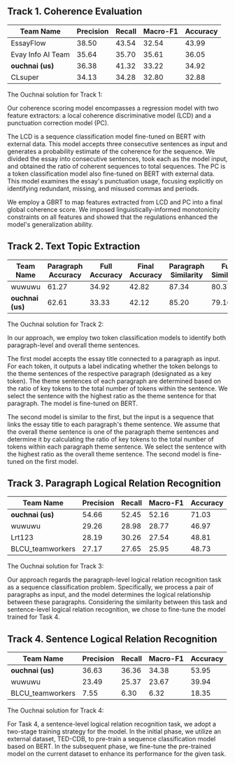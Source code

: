 ## Track 1. Coherence Evaluation

| Team Name | Precision | Recall | Macro-F1 | Accuracy |
| --- | --- | --- | --- | --- |
| EssayFlow | 38.50 | 43.54 | 32.54 | 43.99 |
| Evay Info AI Team | 35.64 | 35.70 | 35.61 | 36.05 |
| <strong>ouchnai (us)</strong> | 36.38 | 41.32 | 33.22 | 34.92 |
| CLsuper | 34.13 | 34.28 | 32.80 | 32.88 |

The Ouchnai solution for Track 1:

Our coherence scoring model encompasses a regression model with two feature extractors: a local coherence discriminative model (LCD) and a punctuation correction model (PC).

The LCD is a sequence classification model fine-tuned on BERT with external data. This model accepts three consecutive sentences as input and generates a probability estimate of the coherence for the sequence. We divided the essay into consecutive sentences, took each as the model input, and obtained the ratio of coherent sequences to total sequences. The PC is a token classification model also fine-tuned on BERT with external data. This model examines the essay's punctuation usage, focusing explicitly on identifying redundant, missing, and misused commas and periods.

We employ a GBRT to map features extracted from LCD and PC into a final global coherence score. We imposed linguistically-informed monotonicity constraints on all features and showed that the regulations enhanced the model's generalization ability.

## Track 2. Text Topic Extraction

| Team Name | Paragraph Accuracy | Full Accuracy | Final Accuracy | Paragraph Similarity | Full Similarity |
| --- | --- | --- | --- | --- | --- |
| wuwuwu | 61.27 | 34.92 | 42.82 | 87.34 | 80.37 |
| <strong>ouchnai (us)</strong> | 62.61 | 33.33 | 42.12 | 85.20 | 79.16 |

The Ouchnai solution for Track 2:

In our approach, we employ two token classification models to identify both paragraph-level and overall theme sentences. 

The first model accepts the essay title connected to a paragraph as input. For each token, it outputs a label indicating whether the token belongs to the theme sentences of the respective paragraph (designated as a key token). The theme sentences of each paragraph are determined based on the ratio of key tokens to the total number of tokens within the sentence. We select the sentence with the highest ratio as the theme sentence for that paragraph. The model is fine-tuned on BERT.

The second model is similar to the first, but the input is a sequence that links the essay title to each paragraph's theme sentence. We assume that the overall theme sentence is one of the paragraph theme sentences and determine it by calculating the ratio of key tokens to the total number of tokens within each paragraph theme sentence. We select the sentence with the highest ratio as the overall theme sentence. The second model is fine-tuned on the first model.

## Track 3. Paragraph Logical Relation Recognition

| Team Name | Precision | Recall | Macro-F1 | Accuracy |
| --- | --- | --- | --- | --- |
| <strong>ouchnai (us)</strong> | 54.66 | 52.45 | 52.16 | 71.03 |
| wuwuwu | 29.26 | 28.98 | 28.77 | 46.97 |
| Lrt123 | 28.19 | 30.26 | 27.54 | 48.81 |
| BLCU_teamworkers | 27.17 | 27.65 | 25.95 | 48.73 |

The Ouchnai solution for Track 3:

Our approach regards the paragraph-level logical relation recognition task as a sequence classification problem. Specifically, we process a pair of paragraphs as input, and the model determines the logical relationship between these paragraphs. Considering the similarity between this task and sentence-level logical relation recognition, we chose to fine-tune the model trained for Task 4.  

## Track 4. Sentence Logical Relation Recognition

| Team Name | Precision | Recall | Macro-F1 | Accuracy |
| --- | --- | --- | --- | --- |
| <strong>ouchnai (us)</strong> | 36.63 | 36.36 | 34.38 | 53.95 |
| wuwuwu | 23.49 | 25.37 | 23.67 | 39.94 |
| BLCU_teamworkers | 7.55 | 6.30 | 6.32 | 18.35 |

The Ouchnai solution for Track 4:

For Task 4, a sentence-level logical relation recognition task, we adopt a two-stage training strategy for the model. In the initial phase, we utilize an external dataset, TED-CDB, to pre-train a sequence classification model based on BERT. In the subsequent phase, we fine-tune the pre-trained model on the current dataset to enhance its performance for the given task. 
